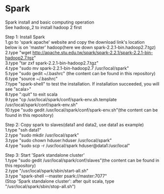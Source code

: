 # Spark
Spark install and basic computing operation  
See hadoop_2 to install hadoop 2 first  
  
Step 1: Install Spark  
1.go to 'spark apache' website and copy the download link's location  
below is on 'master' hadoop(here we down spark-2.2.1-bin.hadoop2.7.tgz)  
2.type "wget http://apache.stu.edu.tw/spark/spark-2.2.1/spark-2.2.1-bin-hadoop2.7.tgz"  
3.type "tar zxf spark-2.2.1-bin-hadoop2.7.tgz"  
4.type "sudo mv spark-2.2.1-bin-hadoop2.7 /usr/local/spark"  
5.type "sudo gedit ~/.bashrc" (the content can be found in this repository)  
6.type "source ~/.bashrc"  
7.type "spark-shell" to test the installation. If installation succeeded, you will see "scala>"  
8.type ":quit" to exit scala  
9.type "cp /usr/local/spark/conf/spark-env.sh.template /usr/local/spark/conf/spark-env.sh"    
10.type "sudo gedit /usr/local/spark/conf/spark-env.sh"(the content can be found in this repository)   
  
Step 2: Copy spark to slaves(data1 and data2, use data1 as example)  
1.type "ssh data1"  
2.type "sudo mkdir /usr/local/spark"  
3.type "sudo chown hduser:hduser /usr/local/spark"  
4.type "sudo scp -r /usr/local/spark hduser@data1:/usr/local"  
  
Step 3: Start 'Spark standalone cluster'  
1.type "sudo gedit /usr/local/spark/conf/slaves"(the content can be found in this repository)  
2.type "/usr/local/spark/sbin/start-all.sh"  
3.type "spark-shell --master psark://master:7077"  
(Stop 'Spark standalone cluster': after quit scala, type "/usr/local/spark/sbin/stop-all.sh")  
